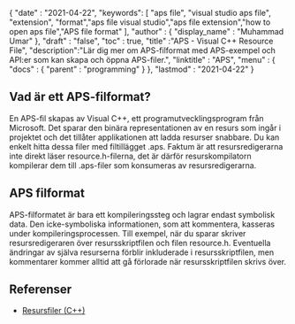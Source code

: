 {
  "date" : "2021-04-22",
  "keywords": [ "aps file", "visual studio aps file", "extension", "format","aps file visual studio","aps file extension","how to open aps file","APS file format" ],
  "author" : {
    "display_name" : "Muhammad Umar"
},
  "draft" : "false",
  "toc" : true,
  "title" :"APS - Visual C++ Resource File",
  "description":"Lär dig mer om APS-filformat med APS-exempel och API:er som kan skapa och öppna APS-filer.",
  "linktitle" : "APS",
  "menu" : {
    "docs" : {
      "parent" : "programming"
}
},
  "lastmod" : "2021-04-22"
}

## Vad är ett APS-filformat?
En APS-fil skapas av Visual C++, ett programutvecklingsprogram från Microsoft. Det sparar den binära representationen av en resurs som ingår i projektet och det tillåter applikationen att ladda resurser snabbare. Du kan enkelt hitta dessa filer med filtillägget .aps. Faktum är att resursredigerarna inte direkt läser resource.h-filerna, det är därför resurskompilatorn kompilerar dem till .aps-filer som konsumeras av resursredigerarna.

## APS filformat
APS-filformatet är bara ett kompileringssteg och lagrar endast symbolisk data. Den icke-symboliska informationen, som att kommentera, kasseras under kompileringsprocessen. Till exempel, när du sparar skriver resursredigeraren över resursskriptfilen och filen resource.h. Eventuella ändringar av själva resurserna förblir inkluderade i resursskriptfilen, men kommentarer kommer alltid att gå förlorade när resursskriptfilen skrivs över.


## Referenser

* [Resursfiler (C++)](https://learn.microsoft.com/en-us/cpp/windows/resource-files-visual-studio?view=msvc-160)
 


